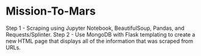 # Mission-To-Mars
Step 1 - Scraping using Jupyter Notebook, BeautifulSoup, Pandas, and Requests/Splinter.
Step 2 - Use MongoDB with Flask templating to create a new HTML page that displays all of the information that was scraped from URLs.
